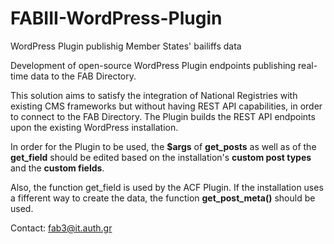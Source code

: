 # FABIII-WordPress-Plugin
WordPress Plugin publishig Member States' bailiffs data

Development of open-source WordPress Plugin endpoints publishing real-time data to the FAB Directory. 

This solution aims to satisfy the integration of National Registries with existing CMS frameworks but without having REST API capabilities, in order to connect to the FAB Directory. The Plugin builds the REST API endpoints upon the existing WordPress installation.

In order for the Plugin to be used, the **$args** of **get_posts** as well as of the **get_field** should be edited based on the installation's **custom post types** and the **custom fields**.

Also, the function get_field is used by the ACF Plugin. If the installation uses a fifferent way to create the data, the function **get_post_meta()** should be used.

Contact: fab3@it.auth.gr
